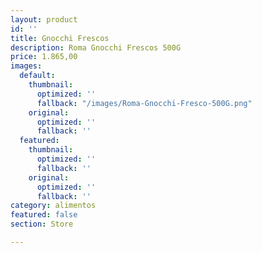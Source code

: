 ```yaml
---
layout: product
id: ''
title: Gnocchi Frescos
description: Roma Gnocchi Frescos 500G
price: 1.865,00
images:
  default:
    thumbnail:
      optimized: ''
      fallback: "/images/Roma-Gnocchi-Fresco-500G.png"
    original:
      optimized: ''
      fallback: ''
  featured:
    thumbnail:
      optimized: ''
      fallback: ''
    original:
      optimized: ''
      fallback: ''
category: alimentos
featured: false
section: Store

---
```

